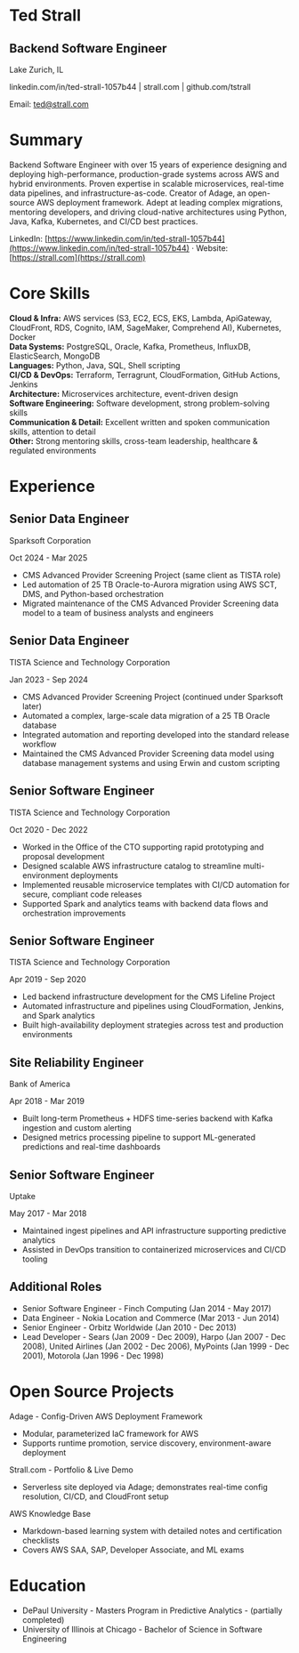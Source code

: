 # Ted Strall

## **Backend Software Engineer**

Lake Zurich, IL

linkedin.com/in/ted-strall-1057b44 | strall.com | github.com/tstrall

Email: ted@strall.com

# **Summary**

Backend Software Engineer with over 15 years of experience designing and deploying high-performance, production-grade systems across AWS and hybrid environments. Proven expertise in scalable microservices, real-time data pipelines, and infrastructure-as-code. Creator of Adage, an open-source AWS deployment framework. Adept at leading complex migrations, mentoring developers, and driving cloud-native architectures using Python, Java, Kafka, Kubernetes, and CI/CD best practices. 

LinkedIn: [https://www.linkedin.com/in/ted-strall-1057b44](https://www.linkedin.com/in/ted-strall-1057b44) · Website: [https://strall.com](https://strall.com)

# **Core Skills**

**Cloud & Infra:** AWS services (S3, EC2, ECS, EKS, Lambda, ApiGateway, CloudFront, RDS, Cognito, IAM, SageMaker, Comprehend AI), Kubernetes, Docker  
**Data Systems:** PostgreSQL, Oracle, Kafka, Prometheus, InfluxDB, ElasticSearch, MongoDB  
**Languages:** Python, Java, SQL, Shell scripting  
**CI/CD & DevOps:** Terraform, Terragrunt, CloudFormation, GitHub Actions, Jenkins  
**Architecture:** Microservices architecture, event-driven design  
**Software Engineering:** Software development, strong problem-solving skills  
**Communication & Detail:** Excellent written and spoken communication skills, attention to detail  
**Other:** Strong mentoring skills, cross-team leadership, healthcare & regulated environments

# **Experience**

## **Senior Data Engineer**

Sparksoft Corporation

Oct 2024 \- Mar 2025

* CMS Advanced Provider Screening Project (same client as TISTA role)  
* Led automation of 25 TB Oracle-to-Aurora migration using AWS SCT, DMS, and Python-based orchestration  
* Migrated maintenance of the CMS Advanced Provider Screening data model to a team of business analysts and engineers

## **Senior Data Engineer**

TISTA Science and Technology Corporation

Jan 2023 \- Sep 2024

* CMS Advanced Provider Screening Project (continued under Sparksoft later)  
* Automated a complex, large-scale data migration of a 25 TB Oracle database  
* Integrated automation and reporting developed into the standard release workflow  
* Maintained the CMS Advanced Provider Screening data model using database management systems and using Erwin and custom scripting

## **Senior Software Engineer**

TISTA Science and Technology Corporation

Oct 2020 \- Dec 2022

* Worked in the Office of the CTO supporting rapid prototyping and proposal development  
* Designed scalable AWS infrastructure catalog to streamline multi-environment deployments  
* Implemented reusable microservice templates with CI/CD automation for secure, compliant code releases  
* Supported Spark and analytics teams with backend data flows and orchestration improvements

## **Senior Software Engineer**

TISTA Science and Technology Corporation

Apr 2019 \- Sep 2020

* Led backend infrastructure development for the CMS Lifeline Project  
* Automated infrastructure and pipelines using CloudFormation, Jenkins, and Spark analytics  
* Built high-availability deployment strategies across test and production environments

## **Site Reliability Engineer**

Bank of America

Apr 2018 \- Mar 2019

* Built long-term Prometheus \+ HDFS time-series backend with Kafka ingestion and custom alerting  
* Designed metrics processing pipeline to support ML-generated predictions and real-time dashboards

## **Senior Software Engineer**

Uptake

May 2017 \- Mar 2018

* Maintained ingest pipelines and API infrastructure supporting predictive analytics  
* Assisted in DevOps transition to containerized microservices and CI/CD tooling

## **Additional Roles**

* Senior Software Engineer \- Finch Computing (Jan 2014 \- May 2017\)  
* Data Engineer \- Nokia Location and Commerce (Mar 2013 \- Jun 2014\)  
* Senior Engineer \- Orbitz Worldwide (Jan 2010 \- Dec 2013\)  
* Lead Developer \- Sears (Jan 2009 \- Dec 2009), Harpo (Jan 2007 \- Dec 2008),  United Airlines (Jan 2002 \- Dec 2006), MyPoints (Jan 1999 \- Dec 2001), Motorola (Jan 1996 \- Dec 1998\)

# **Open Source Projects**

Adage \- Config-Driven AWS Deployment Framework

* Modular, parameterized IaC framework for AWS  
* Supports runtime promotion, service discovery, environment-aware deployment

Strall.com \- Portfolio & Live Demo

* Serverless site deployed via Adage; demonstrates real-time config resolution, CI/CD, and CloudFront setup

AWS Knowledge Base

* Markdown-based learning system with detailed notes and certification checklists  
* Covers AWS SAA, SAP, Developer Associate, and ML exams

# **Education**

* DePaul University \- Masters Program in Predictive Analytics \- (partially completed)  
* University of Illinois at Chicago \- Bachelor of Science in Software Engineering


